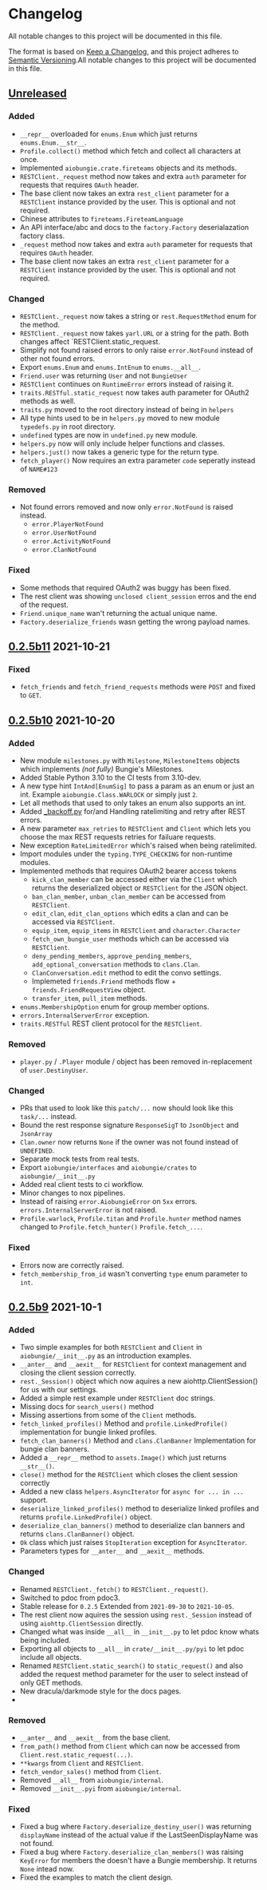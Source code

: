 # Changelog
All notable changes to this project will be documented in this file.

The format is based on [Keep a Changelog](https://keepachangelog.com/en/1.0.0/),
and this project adheres to [Semantic Versioning](https://semver.org/spec/v2.0.0.html).All notable changes to this project will be documented in this file.

## [Unreleased](https://github.com/nxtlo/aiobungie/compare/0.2.5b11...HEAD)

### Added
- `__repr__` overloaded for `enums.Enum` which just returns `enums.Enum.__str__`.
- `Profile.collect()` method which fetch and collect all characters at once.
- Implemented `aiobungie.crate.fireteams` objects and its methods.
- `RESTClient._request` method now takes and extra `auth` parameter for requests that requires `OAuth` header.
- The base client now takes an extra `rest_client` parameter for a `RESTClient` instance provided by the user.
This is optional and not required.
- Chinese attributes to `fireteams.FireteamLanguage`
- An API interface/abc and docs to the `factory.Factory` deserialazation factory class.
- `_request` method now takes and extra `auth` parameter for requests that requires `OAuth` header.
- The base client now takes an extra `rest_client` parameter for a `RESTClient` instance provided by the user.
This is optional and not required.


### Changed
- `RESTClient._request` now takes a string or `rest.RequestMethod` enum for the method.
- `RESTClient._request` now takes `yarl.URL` or a string for the path. Both changes affect `RESTClient.static_request.
- Simplify not found raised errors to only raise `error.NotFound` instead of other not found errors.
- Export `enums.Enum` and `enums.IntEnum` to `enums.__all__`.
- `Friend.user` was returning `User` and not `BungieUser`
- `RESTClient` continues on `RuntimeError` errors instead of raising it.
- `traits.RESTful.static_request` now takes auth parameter for OAuth2 methods as well.
- `traits.py` moved to the root directory instead of being in `helpers`
-  All type hints used to be in `helpers.py` moved to new module `typedefs.py` in root directory.
- `undefined` types are now in `undefined.py` new module.
- `helpers.py` now will only include helper functions and classes.
- `helpers.just()` now takes a generic type for the return type.
- `fetch_player()` Now requires an extra parameter `code` seperatly instead of `NAME#123`

### Removed
- Not found errors removed and now only `error.NotFound` is raised instead.
    - `error.PlayerNotFound`
    - `error.UserNotFound`
    - `error.ActivityNotFound`
    - `error.ClanNotFound` 

### Fixed
- Some methods that required OAuth2 was buggy has been fixed.
- The rest client was showing `unclosed client_session` erros and the end of the request.
- `Friend.unique_name` wan't returning the actual unique name.
- `Factory.deserialize_friends` wasn getting the wrong payload names.

## [0.2.5b11](https://github.com/nxtlo/aiobungie/compare/0.2.5b10...0.2.5b11) 2021-10-21

### Fixed
- `fetch_friends` and `fetch_friend_requests` methods were `POST` and fixed to `GET`.

## [0.2.5b10](https://github.com/nxtlo/aiobungie/compare/0.2.5b9...0.2.5b10) 2021-10-20

### Added
- New module `milestones.py` with `Milestone`, `MilestoneItems` objects which implements _(not fully)_ Bungie's Milestones.
- Added Stable Python 3.10 to the CI tests from 3.10-dev.
- A new type hint `IntAnd[EnumSig]` to pass a param as an enum or just an int. Example `aiobungie.Class.WARLOCK` or simply just `2`.
- Let all methods that used to only takes an enum also supports an int.
- Added [_backoff.py](https://github.com/hikari-py/hikari/blob/b6c85c932a1dc2117d2caa669bb7e52f6995273d/hikari/impl/rate_limits.py#L411) for/and Handling ratelimiting and retry after REST errors.
- A new parameter `max_retries` to `RESTClient` and `Client` which lets you choose the max REST requests retries for failuare requests.
- New exception `RateLimitedError` which's raised when being ratelimited.
- Import modules under the `typing.TYPE_CHECKING` for non-runtime modules.
- Implemented methods that requires OAuth2 bearer access tokens
    - `kick_clan_member` can be accessed either via the `Client` which returns the deserialized object or `RESTClient` for the JSON object.
    - `ban_clan_member`, `unban_clan_member` can be accessed from `RESTClient`.
    - `edit_clan`, `edit_clan_options` which edits a clan and can be accessed via `RESTClient`.
    - `equip_item`, `equip_items` in `RESTClient` and `character.Character`
    - `fetch_own_bungie_user` methods which can be accessed via `RESTClient`.
    - `deny_pending_members`, `approve_pending_members`, `add_optional_conversation` methods to `clans.Clan`.
    - `ClanConversation.edit` method to edit the convo settings.
    - Implemeted `friends.Friend` methods flow + `friends.FriendRequestView` object.
    - `transfer_item`, `pull_item` methods.
- `enums.MembershipOption` enum for group member options.
- `errors.InternalServerError` exception.
- `traits.RESTful` REST client protocol for the `RESTClient`.

### Removed
- `player.py` / `.Player` module / object has been removed in-replacement of `user.DestinyUser`.

### Changed
- PRs that used to look like this `patch/...` now should look like this `task/...` instead.
- Bound the rest response signature `ResponseSigT` to `JsonObject` and `JsonArray`
- `Clan.owner` now returns `None` if the owner was not found instead of `UNDEFINED`.
- Separate mock tests from real tests.
- Export `aiobungie/interfaces` and `aiobungie/crates` to `aiobungie/__init__.py`
- Added real client tests to ci workflow.
- Minor changes to nox pipelines.
- Instead of raising `error.AiobungieError` on `5xx` errors. `errors.InternalServerError` is not raised.
- `Profile.warlock`, `Profile.titan` and `Profile.hunter` method names changed to `Profile.fetch_hunter()`
`Profile.fetch_...`.

### Fixed
- Errors now are correctly raised.
- `fetch_membership_from_id` wasn't converting `type` enum parameter to `int`.

## [0.2.5b9](https://github.com/nxtlo/aiobungie/compare/0.2.5b7...0.2.5b8) 2021-10-1

### Added
- Two simple examples for both `RESTClient` and `Client` in `aiobungie/__init__.py` as an introduction examples.
- `__anter__` and `__aexit__` for `RESTClient` for context management and closing the client session correctly.
- `rest._Session()` object which now aquires a new aiohttp.ClientSession() for us with our settings.
- Added a simple rest example under `RESTClient` doc strings.
- Missing docs for `search_users()` method
- Missing assertions from some of the `Client` methods.
- `fetch_linked_profiles()` Method and `profile.LinkedProfile()` implementation for bungie linked profiles.
- `fetch_clan_banners()` Method and `clans.ClanBanner` Implementation for bungie clan banners.
- Added a `__repr__` method to `assets.Image()` which just returns `__str__()`.
- `close()` method for the `RESTClient` which closes the client session correctly
- Added a new class `helpers.AsyncIterator` for `async for ... in ...` support.
- `deserialize_linked_profiles()` method to deserialize linked profiles and returns `profile.LinkedProfile()` object.
- `deserialize_clan_banners()` method to deserialize clan banners and returns `clans.ClanBanner()` object.
- `Ok` class which just raises `StopIteration` exception for `AsyncIterator`.
- Parameters types for `__anter__` and `__aexit__` methods.

### Changed
- Renamed `RESTClient._fetch()` to `RESTClient._request()`.
- Switched to pdoc from pdoc3.
- Stable release for `0.2.5` Extended from `2021-09-30` to `2021-10-05`.
- The rest client now aquires the session using `rest._Session` instead of using `aiohttp.ClientSession` directly.
- Changed what was inside `__all__` in `__init__.py` to let pdoc know whats being included.
- Exporting all objects to `__all__` in `crate/__init__.py/pyi` to let pdoc include all objects.
- Renamed `RESTClient.static_search()` to `static_request()` and also added the request method parameter for the user to select instead of only GET methods.
- New dracula/darkmode style for the docs pages.
- 

### Removed
- `__anter__` and `__aexit__` from the base client.
- `from_path()` method from `Client` which can now be accessed from `Client.rest.static_request(...)`.
- `**kwargs` from `Client` and `RESTClient`.
- `fetch_vendor_sales()` method from `Client`.
- Removed `__all__` from `aiobungie/internal`.
- Removed `__init__.pyi` from `aiobungie/internal`.


### Fixed
- Fixed a bug where `Factory.deserialize_destiny_user()` was returning `displayName` instead of the actual value if the LastSeenDisplayName was not found.
- Fixed a bug where `Factory.deserialize_clan_members()` was raising `KeyError` for members the doesn't have a Bungie membership. It returns `None` intead now.
- Fixed the examples to match the client design.
